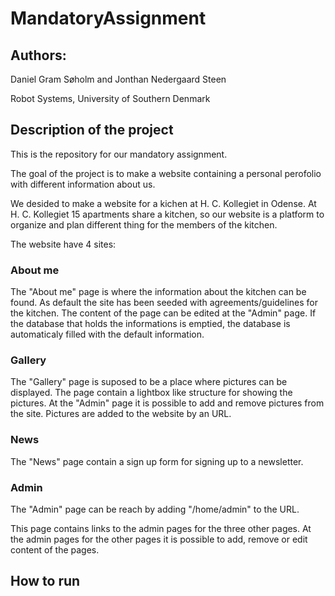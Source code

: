 # MandatoryAssignment
## Authors:
Daniel Gram Søholm and Jonthan Nedergaard Steen

Robot Systems, University of Southern Denmark

## Description of the project
This is the repository for our mandatory assignment.

The goal of the project is to make a website containing a personal perofolio with different information about us.

We desided to make a website for a kichen at H. C. Kollegiet in Odense. At H. C. Kollegiet 15 apartments share a kitchen, so our website is a platform to organize and plan different thing for the members of the kitchen.

The website have 4 sites:

### About me
The "About me" page is where the information about the kitchen can be found. As default the site has been seeded with agreements/guidelines for the kitchen. The content of the page can be edited at the "Admin" page. If the database that holds the informations is emptied, the database is automaticaly filled with the default information. 

### Gallery
The "Gallery" page is suposed to be a place where pictures can be displayed. The page contain a lightbox like structure for showing the pictures. At the "Admin" page it is possible to add and remove pictures from the site. Pictures are added to the website by an URL.

### News
The "News" page contain a sign up form for signing up to a newsletter. 

### Admin
The "Admin" page can be reach by adding "/home/admin" to the URL.

This page contains links to the admin pages for the three other pages. At the admin pages for the other pages it is possible to add, remove or edit content of the pages.

## How to run
